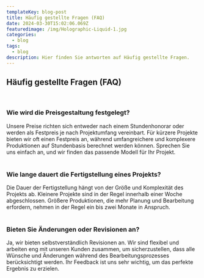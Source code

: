 ```yaml
---
templateKey: blog-post
title: Häufig gestellte Fragen (FAQ)
date: 2024-03-30T15:02:06.069Z
featuredimage: /img/Holographic-Liquid-1.jpg
categories:
  - blog
tags:
  - blog
description: Hier finden Sie antworten auf Häufig gestellte Fragen.
---
```



## Häufig gestellte Fragen (FAQ)
<br>

### Wie wird die Preisgestaltung festgelegt?

Unsere Preise richten sich entweder nach einem Stundenhonorar oder werden als Festpreis je nach Projektumfang vereinbart. Für kürzere Projekte bieten wir oft einen Festpreis an, während umfangreichere und komplexere Produktionen auf Stundenbasis berechnet werden können. Sprechen Sie uns einfach an, und wir finden das passende Modell für Ihr Projekt.
<br> <br>

### Wie lange dauert die Fertigstellung eines Projekts?

Die Dauer der Fertigstellung hängt von der Größe und Komplexität des Projekts ab. Kleinere Projekte sind in der Regel innerhalb einer Woche abgeschlossen. Größere Produktionen, die mehr Planung und Bearbeitung erfordern, nehmen in der Regel ein bis zwei Monate in Anspruch.
<br> <br>

### Bieten Sie Änderungen oder Revisionen an?

Ja, wir bieten selbstverständlich Revisionen an. Wir sind flexibel und arbeiten eng mit unseren Kunden zusammen, um sicherzustellen, dass alle Wünsche und Änderungen während des Bearbeitungsprozesses berücksichtigt werden. Ihr Feedback ist uns sehr wichtig, um das perfekte Ergebnis zu erzielen.

